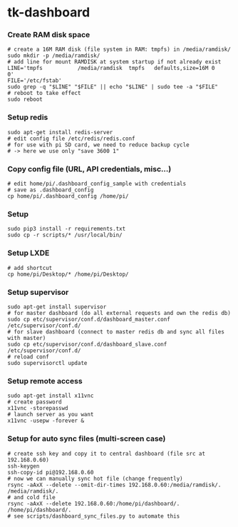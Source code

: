 # tk-dashboard

### Create RAM disk space

    # create a 16M RAM disk (file system in RAM: tmpfs) in /media/ramdisk/
    sudo mkdir -p /media/ramdisk/
    # add line for mount RAMDISK at system startup if not already exist
    LINE='tmpfs           /media/ramdisk  tmpfs   defaults,size=16M 0       0'
    FILE='/etc/fstab'
    sudo grep -q "$LINE" "$FILE" || echo "$LINE" | sudo tee -a "$FILE"
    # reboot to take effect
    sudo reboot

### Setup redis

    sudo apt-get install redis-server
    # edit config file /etc/redis/redis.conf
    # for use with pi SD card, we need to reduce backup cycle
    # -> here we use only "save 3600 1"

### Copy config file (URL, API credentials, misc...)

    # edit home/pi/.dashboard_config_sample with credentials
    # save as .dashboard_config
    cp home/pi/.dashboard_config /home/pi/

### Setup

    sudo pip3 install -r requirements.txt
    sudo cp -r scripts/* /usr/local/bin/

### Setup LXDE

    # add shortcut
    cp home/pi/Desktop/* /home/pi/Desktop/

### Setup supervisor

    sudo apt-get install supervisor
    # for master dashboard (do all external requests and own the redis db)
    sudo cp etc/supervisor/conf.d/dashboard_master.conf /etc/supervisor/conf.d/
    # for slave dashboard (connect to master redis db and sync all files with master)
    sudo cp etc/supervisor/conf.d/dashboard_slave.conf /etc/supervisor/conf.d/
    # reload conf
    sudo supervisorctl update

### Setup remote access

    sudo apt-get install x11vnc
    # create password
    x11vnc -storepasswd
    # launch server as you want
    x11vnc -usepw -forever &

### Setup for auto sync files (multi-screen case)

    # create ssh key and copy it to central dashboard (file src at 192.168.0.60)
    ssh-keygen
    ssh-copy-id pi@192.168.0.60
    # now we can manually sync hot file (change frequently)
    rsync -aAxX --delete --omit-dir-times 192.168.0.60:/media/ramdisk/. /media/ramdisk/.
    # and cold file
    rsync -aAxX --delete 192.168.0.60:/home/pi/dashboard/. /home/pi/dashboard/.
    # see scripts/dashboard_sync_files.py to automate this
